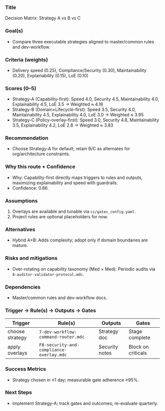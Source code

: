 ### Title
Decision Matrix: Strategy A vs B vs C

### Goal(s)
- Compare three executable strategies aligned to master/common rules and dev-workflow.

### Criteria (weights)
- Delivery speed (0.25), Compliance/Security (0.30), Maintainability (0.20), Explainability (0.15), LoE (0.10)

### Scores (0–5)
- Strategy-A (Capability-first): Speed 4.0, Security 4.5, Maintainability 4.0, Explainability 4.5, LoE 3.5 → Weighted ≈ 4.18
- Strategy-B (Domain×Lifecycle-first): Speed 3.5, Security 4.0, Maintainability 4.5, Explainability 4.0, LoE 3.0 → Weighted ≈ 3.95
- Strategy-C (Policy-overlay-first): Speed 3.0, Security 4.8, Maintainability 3.5, Explainability 4.2, LoE 2.8 → Weighted ≈ 3.83

### Recommendation
- Choose Strategy-A for default; retain B/C as alternates for org/architecture constraints.

### Why this route + Confidence
- Why: Capability-first directly maps triggers to rules and outputs, maximizing explainability and speed with guardrails.
- Confidence: 0.86.

### Assumptions
1) Overlays are available and tunable via `ci/gates_config.yaml`.
2) Project rules are optional placeholders for now.

### Alternatives
- Hybrid A+B: Adds complexity; adopt only if domain boundaries are mature.

### Risks and mitigations
- Over-rotating on capability taxonomy (Med × Med): Periodic audits via `8-auditor-validator-protocol.mdc`.

### Dependencies
- Master/common rules and dev-workflow docs.

### Trigger → Rule(s) → Outputs → Gates

| Trigger | Rule(s) | Outputs | Gates |
|---|---|---|---|
| choose strategy | `7-dev-workflow-command-router.mdc` | Strategy doc | Stage complete |
| apply overlays | `F8-security-and-compliance-overlay.mdc` | Security notes | Block on criticals |

### Success Metrics
- Strategy chosen in ≤1 day; measurable gate adherence ≥95%.

### Next Steps
- Implement Strategy-A; track gates and outcomes; re-evaluate quarterly.

